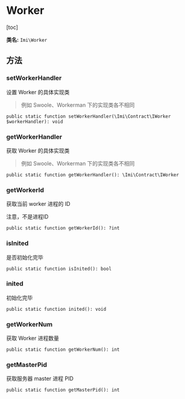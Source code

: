 # Worker

[toc]

**类名:** `Imi\Worker`

## 方法

### setWorkerHandler

设置 Worker 的具体实现类

> 例如 Swoole、Workerman 下的实现类各不相同

`public static function setWorkerHandler(\Imi\Contract\IWorker $workerHandler): void`

### getWorkerHandler

获取 Worker 的具体实现类

> 例如 Swoole、Workerman 下的实现类各不相同

`public static function getWorkerHandler(): \Imi\Contract\IWorker`

### getWorkerId

获取当前 worker 进程的 ID

注意，不是进程ID

`public static function getWorkerId(): ?int`

### isInited

是否初始化完毕

`public static function isInited(): bool`

### inited

初始化完毕

`public static function inited(): void`

### getWorkerNum

获取 Worker 进程数量

`public static function getWorkerNum(): int`

### getMasterPid

获取服务器 master 进程 PID

`public static function getMasterPid(): int`
